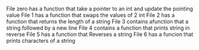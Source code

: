 File zero has a function that take a pointer to an int and update the pointing value
File 1 has a function that swaps the values of 2 int
File 2 has a function that returns the length of a string
 File 3 contains afunction that a string followed by a new line
 File 4 contains a function that prints string in reverse
 File 5 has a function that Reverses a string
 File 6 has a funcion that prints characters of a string
